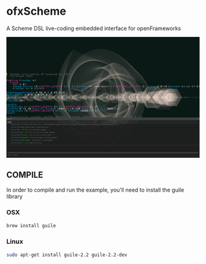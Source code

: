 # ofxScheme
A Scheme DSL live-coding embedded interface for openFrameworks

![ofxScheme](https://github.com/d3cod3/ofxScheme/raw/master/img/scheme_livecoding_2024.png)

## COMPILE

In order to compile and run the example, you'll need to install the guile library

### OSX

```bash
brew install guile
```

### Linux

```bash
sudo apt-get install guile-2.2 guile-2.2-dev
```
